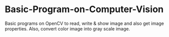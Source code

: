 # Basic-Program-on-Computer-Vision
Basic programs on OpenCV to read, write &amp; show image and also get image properties. Also, convert color image into gray scale image.
